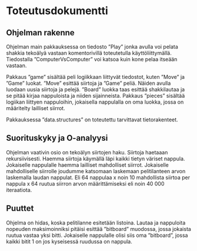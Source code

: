 # Toteutusdokumentti

## Ohjelman rakenne

Ohjelman  main pakkauksessa on tiedosto ”Play” jonka avulla voi pelata shakkia tekoälyä vastaan komentorivillä toteutetulla käyttöliittymällä. Tiedostalla ”ComputerVsComputer” voi katsoa kuin kone pelaa itseään vastaan.

Pakkaus ”game” sisältää peli logiikkaan liittyvät tiedostot, kuten ”Move” ja ”Game” luokat. ”Move” esittää siirtoja ja ”Game” peliä. Näiden avulla luodaan uusia siirtoja ja pelejä. ”Board” luokka taas esittää shakkilautaa ja se pitää kirjaa nappuloista ja niiden sijainneista. Pakkaus ”pieces” sisältää logiikan liittyen nappuloihin, jokaisella nappulalla on oma luokka, jossa on määritelty lailliset siirrot. 

Pakkauksessa ”data.structures” on toteutettu tarvittavat tietorakenteet. 

## Suorituskyky ja O-analyysi

Ohjelman vaativin osio on tekoälyn siirtojen haku. Siirtoja haetaaan rekursiivisesti. Haemma siirtoja käymällä läpi kaikki tietyn väriset nappula. Jokaiselle nappulalle haemma lailliset mahdolliset siirrot. Jokaiselle mahdolliselle siirrolle joudumme katsomaan laskemaan pelitilanteen arvon laskemalla laudan nappulat. Eli 64 nappulaa x noin 10 mahdollista siirtoa per nappula x 64 ruutua siirron arvon määrittämiseksi eli noin 40 000 iteraatiota. 

## Puuttet

Ohjelma on hidas, koska pelitilanne esitetään listoina. Lautaa ja nappuloita nopeuden maksimoinniksi pitäisi esittää ”bitboard” muodossa, jossa jokaista ruutua vastaa yksi bitti. Jokaiselle nappulalle olisi siis oma ”bitboard”, jossa kaikki bitit 1 on jos kyseisessä ruudussa on nappula. 

